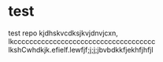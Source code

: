 # test
test repo
kjdhskvcdksjkvjdnvjcxn, lkcccccccccccccccccccccccccccccccccccc lkshCwhdkjk.efielf.lewfjf;j;j;jbvbdkkfjekhfjhfjl
